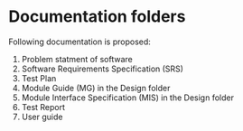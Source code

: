 # Documentation folders

Following documentation is proposed:
1) Problem statment of software
2) Software Requirements Specification (SRS)
3) Test Plan
4) Module Guide (MG) in the Design folder
5) Module Interface Specification (MIS) in the Design folder
6) Test Report
7) User guide
